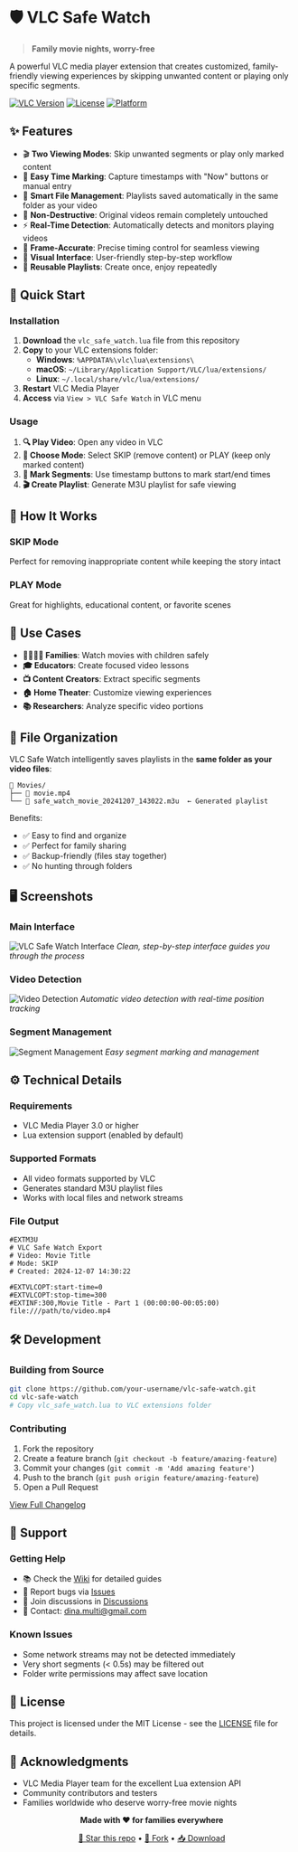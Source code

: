 # 🛡️ VLC Safe Watch

> **Family movie nights, worry-free**

A powerful VLC media player extension that creates customized, family-friendly viewing experiences by skipping unwanted content or playing only specific segments.

[![VLC Version](https://img.shields.io/badge/VLC-3.0%2B-orange)](https://www.videolan.org/vlc/)
[![License](https://img.shields.io/badge/License-MIT-blue.svg)](LICENSE)
[![Platform](https://img.shields.io/badge/Platform-Windows%20%7C%20macOS%20%7C%20Linux-lightgrey)](https://github.com/your-username/vlc-safe-watch)

## ✨ Features

- 🎬 **Two Viewing Modes**: Skip unwanted segments or play only marked content
- 📍 **Easy Time Marking**: Capture timestamps with "Now" buttons or manual entry
- 💾 **Smart File Management**: Playlists saved automatically in the same folder as your video
- 🔄 **Non-Destructive**: Original videos remain completely untouched
- ⚡ **Real-Time Detection**: Automatically detects and monitors playing videos
- 🎯 **Frame-Accurate**: Precise timing control for seamless viewing
- 📝 **Visual Interface**: User-friendly step-by-step workflow
- 🔁 **Reusable Playlists**: Create once, enjoy repeatedly

## 🚀 Quick Start

### Installation

1. **Download** the `vlc_safe_watch.lua` file from this repository
2. **Copy** to your VLC extensions folder:
   - **Windows**: `%APPDATA%\vlc\lua\extensions\`
   - **macOS**: `~/Library/Application Support/VLC/lua/extensions/`
   - **Linux**: `~/.local/share/vlc/lua/extensions/`
3. **Restart** VLC Media Player
4. **Access** via `View > VLC Safe Watch` in VLC menu

### Usage

1. **🔍 Play Video**: Open any video in VLC
2. **🎯 Choose Mode**: Select SKIP (remove content) or PLAY (keep only marked content)
3. **📝 Mark Segments**: Use timestamp buttons to mark start/end times
4. **🎬 Create Playlist**: Generate M3U playlist for safe viewing

## 📖 How It Works

### SKIP Mode
Perfect for removing inappropriate content while keeping the story intact

### PLAY Mode  
Great for highlights, educational content, or favorite scenes


## 🎯 Use Cases

- **👨‍👩‍👧‍👦 Families**: Watch movies with children safely
- **🎓 Educators**: Create focused video lessons
- **📺 Content Creators**: Extract specific segments
- **🏠 Home Theater**: Customize viewing experiences
- **📚 Researchers**: Analyze specific video portions

## 📁 File Organization

VLC Safe Watch intelligently saves playlists in the **same folder as your video files**:

```
📁 Movies/
├── 📄 movie.mp4
└── 📄 safe_watch_movie_20241207_143022.m3u  ← Generated playlist
```

Benefits:
- ✅ Easy to find and organize
- ✅ Perfect for family sharing
- ✅ Backup-friendly (files stay together)
- ✅ No hunting through folders

## 🖥️ Screenshots

### Main Interface
![VLC Safe Watch Interface](screenshots/interface.png)
*Clean, step-by-step interface guides you through the process*

### Video Detection
![Video Detection](screenshots/detection.png)
*Automatic video detection with real-time position tracking*

### Segment Management
![Segment Management](screenshots/segments.png)
*Easy segment marking and management*

## ⚙️ Technical Details

### Requirements
- VLC Media Player 3.0 or higher
- Lua extension support (enabled by default)

### Supported Formats
- All video formats supported by VLC
- Generates standard M3U playlist files
- Works with local files and network streams

### File Output
```m3u
#EXTM3U
# VLC Safe Watch Export
# Video: Movie Title
# Mode: SKIP
# Created: 2024-12-07 14:30:22

#EXTVLCOPT:start-time=0
#EXTVLCOPT:stop-time=300
#EXTINF:300,Movie Title - Part 1 (00:00:00-00:05:00)
file:///path/to/video.mp4
```

## 🛠️ Development

### Building from Source
```bash
git clone https://github.com/your-username/vlc-safe-watch.git
cd vlc-safe-watch
# Copy vlc_safe_watch.lua to VLC extensions folder
```

### Contributing
1. Fork the repository
2. Create a feature branch (`git checkout -b feature/amazing-feature`)
3. Commit your changes (`git commit -m 'Add amazing feature'`)
4. Push to the branch (`git push origin feature/amazing-feature`)
5. Open a Pull Request

[View Full Changelog](CHANGELOG.md)

## 🤝 Support

### Getting Help
- 📚 Check the [Wiki](../../wiki) for detailed guides
- 🐛 Report bugs via [Issues](../../issues)
- 💬 Join discussions in [Discussions](../../discussions)
- 📧 Contact: [dina.multi@gmail.com](mailto:dina.multi@gmail.com)

### Known Issues
- Some network streams may not be detected immediately
- Very short segments (< 0.5s) may be filtered out
- Folder write permissions may affect save location

## 📄 License

This project is licensed under the MIT License - see the [LICENSE](LICENSE) file for details.

## 🙏 Acknowledgments

- VLC Media Player team for the excellent Lua extension API
- Community contributors and testers
- Families worldwide who deserve worry-free movie nights


<div align="center">

**Made with ❤️ for families everywhere**

[🌟 Star this repo](../../stargazers) • [🍴 Fork](../../fork) • [📥 Download](../../releases/latest)

</div>
